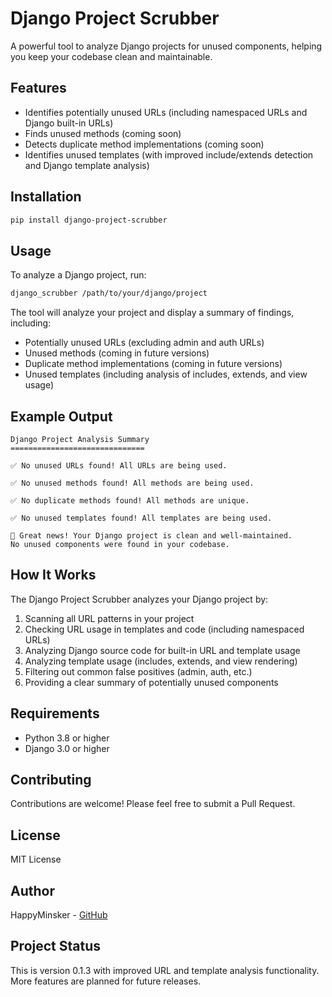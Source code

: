 # Django Project Scrubber

A powerful tool to analyze Django projects for unused components, helping you keep your codebase clean and maintainable.

## Features

- Identifies potentially unused URLs (including namespaced URLs and Django built-in URLs)
- Finds unused methods (coming soon)
- Detects duplicate method implementations (coming soon)
- Identifies unused templates (with improved include/extends detection and Django template analysis)

## Installation

```bash
pip install django-project-scrubber
```

## Usage

To analyze a Django project, run:

```bash
django_scrubber /path/to/your/django/project
```

The tool will analyze your project and display a summary of findings, including:
- Potentially unused URLs (excluding admin and auth URLs)
- Unused methods (coming in future versions)
- Duplicate method implementations (coming in future versions)
- Unused templates (including analysis of includes, extends, and view usage)

## Example Output

```
Django Project Analysis Summary
==============================

✅ No unused URLs found! All URLs are being used.

✅ No unused methods found! All methods are being used.

✅ No duplicate methods found! All methods are unique.

✅ No unused templates found! All templates are being used.

🎉 Great news! Your Django project is clean and well-maintained.
No unused components were found in your codebase.
```

## How It Works

The Django Project Scrubber analyzes your Django project by:
1. Scanning all URL patterns in your project
2. Checking URL usage in templates and code (including namespaced URLs)
3. Analyzing Django source code for built-in URL and template usage
4. Analyzing template usage (includes, extends, and view rendering)
5. Filtering out common false positives (admin, auth, etc.)
6. Providing a clear summary of potentially unused components

## Requirements

- Python 3.8 or higher
- Django 3.0 or higher

## Contributing

Contributions are welcome! Please feel free to submit a Pull Request.

## License

MIT License

## Author

HappyMinsker - [GitHub](https://github.com/HappyMinsker)

## Project Status

This is version 0.1.3 with improved URL and template analysis functionality. More features are planned for future releases. 